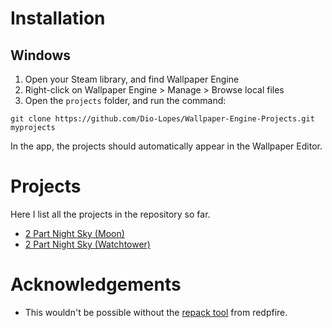 # Installation
## Windows
1. Open your Steam library, and find Wallpaper Engine
2. Right-click on Wallpaper Engine > Manage > Browse local files
3. Open the `projects` folder, and run the command:

```
git clone https://github.com/Dio-Lopes/Wallpaper-Engine-Projects.git myprojects
```
In the app, the projects should automatically appear in the Wallpaper Editor.

# Projects

Here I list all the projects in the repository so far.

- [2 Part Night Sky (Moon)](https://steamcommunity.com/sharedfiles/filedetails/?id=3586894862)
- [2 Part Night Sky (Watchtower)](https://steamcommunity.com/sharedfiles/filedetails/?id=3586902297)

# Acknowledgements
- This wouldn't be possible without the [repack tool](https://github.com/redpfire/we) from redpfire.

